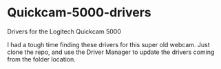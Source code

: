 # Quickcam-5000-drivers
Drivers for the Logitech Quickcam 5000

I had a tough time finding these drivers for this super old webcam. Just clone the repo, and use the Driver Manager to update the drivers coming from the folder location. 
